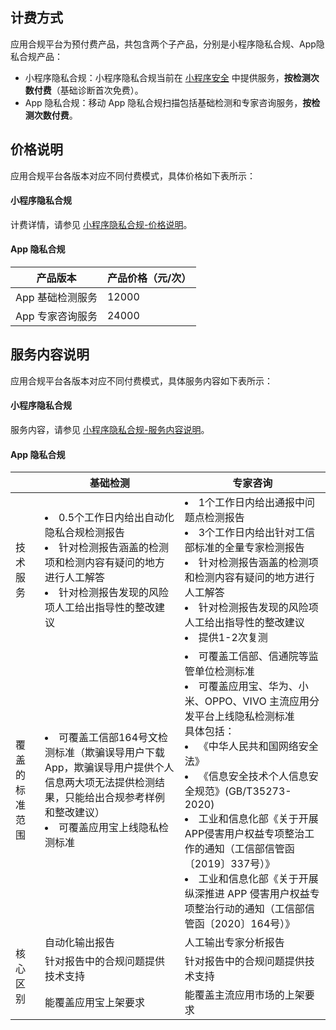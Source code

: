 ## 计费方式
应用合规平台为预付费产品，共包含两个子产品，分别是小程序隐私合规、App隐私合规产品：
- 小程序隐私合规：小程序隐私合规当前在 [小程序安全](https://cloud.tencent.com/document/product/1223) 中提供服务，**按检测次数付费**（基础诊断首次免费）。
- App 隐私合规：移动 App 隐私合规扫描包括基础检测和专家咨询服务，**按检测次数付费**。


## 价格说明
应用合规平台各版本对应不同付费模式，具体价格如下表所示：

#### 小程序隐私合规
计费详情，请参见 [小程序隐私合规-价格说明](https://cloud.tencent.com/document/product/1223/44253#price)。


#### App 隐私合规



| **产品版本**     | **产品价格（元/次）** |
| ---------------- | --------------------- |
| App 基础检测服务 | 12000                 |
| App 专家咨询服务 | 24000                 |


## 服务内容说明
应用合规平台各版本对应不同付费模式，具体服务内容如下表所示：

#### 小程序隐私合规
服务内容，请参见 [小程序隐私合规-服务内容说明](https://cloud.tencent.com/document/product/1223/44253#content)。
	
#### App 隐私合规
<table>
<thead>
<tr>
<th></th>
<th>基础检测</th>
<th>专家咨询</th>
</tr>
</thead>
<tbody><tr>
<td>技术服务</td>
<td><li>0.5个工作日内给出自动化隐私合规检测报告    </li>  <li>针对检测报告涵盖的检测项和检测内容有疑问的地方进行人工解答  </li>  <li>针对检测报告发现的风险项人工给出指导性的整改建议</li></td>
<td><li>1个工作日内给出通报中问题点检测报告 </li>  <li>3个工作日内给出针对工信部标准的全量专家检测报告 </li>  <li>针对检测报告涵盖的检测项和检测内容有疑问的地方进行人工解答 </li>  <li>针对检测报告发现的风险项人工给出指导性的整改建议 </li>  <li>提供1-2次复测 </li></td>
</tr>
<tr>
<td>覆盖的标准范围</td>
<td><li>可覆盖工信部164号文检测标准（欺骗误导用户下载 App，欺骗误导用户提供个人信息两大项无法提供检测结果，只能给出合规参考样例和整改建议）</li>  <li>可覆盖应用宝上线隐私检测标准   </li></td>
<td><li>可覆盖工信部、信通院等监管单位检测标准</li> <li>可覆盖应用宝、华为、小米、OPPO、VIVO 主流应用分发平台上线隐私检测标准<br> 具体包括：<br> <li>《中华人民共和国网络安全法》</li> <li>《信息安全技术个人信息安全规范》(GB/T35273-2020)</li> <li>工业和信息化部《关于开展APP侵害用户权益专项整治工作的通知（工信部信管函〔2019〕337号）》</li> <li>工业和信息化部《关于开展纵深推进 APP 侵害用户权益专项整治行动的通知（工信部信管函〔2020〕164号）》</li></td>
</tr>
<tr>
<td  rowspan=3>核心区别</td>
<td>自动化输出报告</td>
<td>人工输出专家分析报告</td>
</tr>
<tr>
 <td>针对报告中的合规问题提供技术支持</td>
<td>针对报告中的合规问题提供技术支持</td>
</tr>
<tr>
 <td>能覆盖应用宝上架要求</td>
<td>能覆盖主流应用市场的上架要求</td>
</tr>
</tbody></table>
